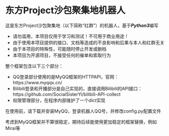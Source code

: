 # 东方Project沙包聚集地机器人
<p>这是东方Project沙包聚集地（以下简称“红群”）的机器人，基于<b><i>Python3</i></b>编写<br/>
</p>
<ul>
<li>请勿滥用，本项目仅用于学习和测试！不可用于商业用途！</li>
<li>由于使用本项目提供的接口、文档等造成的不良影响和后果与本人和红群无关</li>
<li>由于本项目的特殊性，可能随时停止开发或删档</li>
<li>本项目为开源项目，不接受任何的催单和索取行为</li>
</ul>
<p>
整个框架包含以下三个部分：
</p>
<ul>
<li>QQ登录部分使用的是MyQQ框架的HTTPAPI，官网：
https://www.myqqx.cn/</li>
<li>Bilibili登录和开播部分是自己实现的，直接调用Bilibili的API接口：
https://github.com/SocialSisterYi/bilibili-API-collect</li>
<li>权限管理部分，在程序内部维护了一个<i>dict</i>实现</li>
</ul>

<p>在使用前，请下载并安装MyQQ，登录机器人QQ号，并修改config.py配置文件</p>
<p>考虑到MyQQ框架并不算很稳定，期待后续能使用更加稳定的框架替换，例如Mirai等</p>
